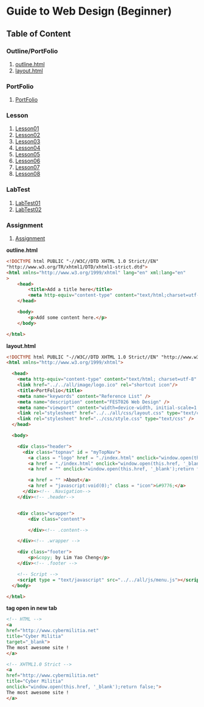 # Guide to Web Design (Beginner)

## Table of Content
### Outline/PortFolio
1. [outline.html](https://github.com/yclim95/GuidetoWebDesign/blob/master/outline.html)
2. [layout.html](https://github.com/yclim95/GuidetoWebDesign/blob/master/all/html/layout.html)

### PortFolio
1. [PortFolio](https://github.com/yclim95/GuidetoWebDesign/tree/master/PortFolio)

### Lesson
1. [Lesson01](https://github.com/yclim95/GuidetoWebDesign/tree/master/Lesson01)
2. [Lesson02](https://github.com/yclim95/GuidetoWebDesign/tree/master/Lesson02)
3. [Lesson03](https://github.com/yclim95/GuidetoWebDesign/tree/master/Lesson03)
4. [Lesson04](https://github.com/yclim95/GuidetoWebDesign/tree/master/Lesson04/ReferenceList)
5. [Lesson05](https://github.com/yclim95/GuidetoWebDesign/tree/master/Lesson05)
6. [Lesson06](https://github.com/yclim95/GuidetoWebDesign/tree/master/Lesson06)
7. [Lesson07](https://github.com/yclim95/GuidetoWebDesign/tree/master/Lesson07)
8. [Lesson08](https://github.com/yclim95/GuidetoWebDesign/tree/master/Lesson08)

### LabTest
1. [LabTest01](https://github.com/yclim95/GuidetoWebDesign/tree/master/LabTest01)
1. [LabTest02](https://github.com/yclim95/GuidetoWebDesign/tree/master/LabTest02)


### Assignment
1. [Assignment](https://github.com/yclim95/GuidetoWebDesign/tree/master/Assignment)



**outline.html**
```html
<!DOCTYPE html PUBLIC "-//W3C//DTD XHTML 1.0 Strict//EN"
"http://www.w3.org/TR/xhtml1/DTD/xhtml1-strict.dtd">
<html xmlns="http://www.w3.org/1999/xhtml" lang="en" xml:lang="en"
>
	<head>
		<title>Add a title here</title>
		<meta http-equiv="content-type" content="text/html;charset=utf-8" />
	</head>

	<body>
		<p>Add some content here.</p>
	</body>

</html>
```

**layout.html**
```html
<!DOCTYPE html PUBLIC "-//W3C//DTD XHTML 1.0 Strict//EN" "http://www.w3.org/TR/xhtml1/DTD/xhtml1-strict.dtd">
<html xmlns="http://www.w3.org/1999/xhtml">

  <head>
  	<meta http-equiv="content-type" content="text/html; charset=utf-8" />
    <link href="../../all/image/logo.ico" rel="shortcut icon"/>
  	<title>PortFolio</title>
  	<meta name="keywords" content="Reference List" />
  	<meta name="description" content="FEST026 Web Design" />
    <meta name="viewport" content="width=device-width, initial-scale=1.0" />
  	<link rel="stylesheet" href="../../all/css/layout.css" type="text/css" />
    <link rel="stylesheet" href="../css/style.css" type="text/css" />
  </head>

  <body>

    <div class="header">
      <div class="topnav" id = "myTopNav">
        <a class = "logo" href = "./index.html" onclick="window.open(this.href, '_blank');return false;"></a>
        <a href = "./index.html" onclick="window.open(this.href, '_blank');return false;">Home</a>
        <a href = "" onclick="window.open(this.href, '_blank');return false;">Chapter</a>

        <a href = "" >About</a>
        <a href = "javascript:void(0);" class = "icon">&#9776;</a>
      </div><!-- .Navigation-->
    </div><!-- .header-->


    <div class="wrapper">
    	<div class="content">

    	</div><!-- .content-->

    </div><!-- .wrapper -->

    <div class="footer">
    	<p>&copy; by Lim Yao Cheng</p>
    </div><!-- .footer -->

    <!-- Script -->
    <script type = "text/javascript" src="../../all/js/menu.js"></script>
  </body>

</html>


```

**<a> tag open in new tab**
```html
<!-- HTML -->
<a
href="http://www.cybermilitia.net"
title="Cyber Militia"
target="_blank">
The most awesome site !
</a>

<!-- XHTML1.0 Strict -->
<a
href="http://www.cybermilitia.net"
title="Cyber Militia"
onclick="window.open(this.href, '_blank');return false;">
The most awesome site !
</a>
```
